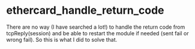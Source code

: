 ethercard_handle_return_code
============================

There are no way (I have searched a lot!) to handle the return code from tcpReply(session) and be able to restart the module if needed (sent fail or wrong fail). So this is what I did to solve that.
